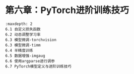 # 第六章：PyTorch进阶训练技巧
```{toctree}
:maxdepth: 2
6.1 自定义损失函数
6.2 动态调整学习率
6.3 模型微调-torchvision
6.3 模型微调-timm
6.4 半精度训练
6.5 数据增强-imgaug
6.6 使用argparse进行调参
6.7 PyTorch模型定义与进阶训练技巧
```